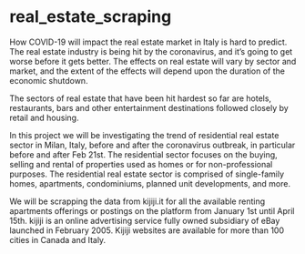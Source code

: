 # real_estate_scraping

How COVID-19 will impact the real estate market in Italy is hard to predict. The real estate industry is being hit by the coronavirus, and it’s going to get worse before it gets better. The effects on real estate will vary by sector and market, and the extent of the effects will depend upon the duration of the economic shutdown.

The sectors of real estate that have been hit hardest so far are hotels, restaurants, bars and other entertainment destinations followed closely by retail and housing.

In this project we will be investigating the trend of residential real estate sector in Milan, Italy, before and after the coronavirus outbreak, in particular before and after Feb 21st. The residential sector focuses on the buying, selling and rental of properties used as homes or for non-professional purposes. The residential real estate sector is comprised of single-family homes, apartments, condominiums, planned unit developments, and more.

We will be scrapping the data from kijiji.it for all the available renting apartments offerings or postings on the platform from January 1st until April 15th. kijiji is an online advertising service fully owned subsidiary of eBay launched in February 2005. Kijiji websites are available for more than 100 cities in Canada and Italy.

 

